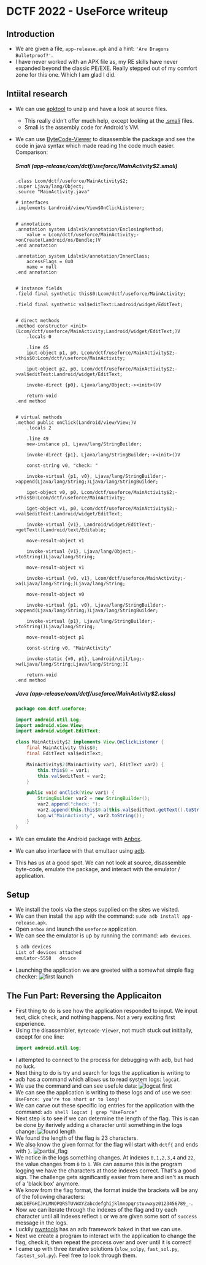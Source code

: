 # DCTF 2022 - UseForce writeup

## Introduction
 - We are given a file, `app-release.apk` and a hint: `'Are Dragons Bulletproof?'`.
 - I have never worked with an APK file as, my RE skills have never expanded beyond the classic PE/EXE. Really stepped out of my comfort zone for this one. Which I am glad I did.

## Intiital research
  - We can use [apktool](https://ibotpeaches.github.io/Apktool/) to unzip and have a look at source files.
    - This really didn't offer much help, except looking at the [.smali](https://mobsecguys.medium.com/smali-assembler-for-dalvik-e37c8eed22f9) files. 
    - Smali is the assembly code for Android's VM.
  - We can use [ByteCode-Viewer](https://github.com/Konloch/bytecode-viewer) to disassemble the package and see the code in java syntax which made reading the code much easier. Comparison:

    ##### Smali (app-release/com/dctf/useforce/MainActivity$2.smali)

    ``` smali
    .class Lcom/dctf/useforce/MainActivity$2;
    .super Ljava/lang/Object;
    .source "MainActivity.java"

    # interfaces
    .implements Landroid/view/View$OnClickListener;


    # annotations
    .annotation system Ldalvik/annotation/EnclosingMethod;
        value = Lcom/dctf/useforce/MainActivity;->onCreate(Landroid/os/Bundle;)V
    .end annotation

    .annotation system Ldalvik/annotation/InnerClass;
        accessFlags = 0x0
        name = null
    .end annotation


    # instance fields
    .field final synthetic this$0:Lcom/dctf/useforce/MainActivity;

    .field final synthetic val$editText:Landroid/widget/EditText;


    # direct methods
    .method constructor <init>(Lcom/dctf/useforce/MainActivity;Landroid/widget/EditText;)V
        .locals 0

        .line 45
        iput-object p1, p0, Lcom/dctf/useforce/MainActivity$2;->this$0:Lcom/dctf/useforce/MainActivity;

        iput-object p2, p0, Lcom/dctf/useforce/MainActivity$2;->val$editText:Landroid/widget/EditText;

        invoke-direct {p0}, Ljava/lang/Object;-><init>()V

        return-void
    .end method


    # virtual methods
    .method public onClick(Landroid/view/View;)V
        .locals 2

        .line 49
        new-instance p1, Ljava/lang/StringBuilder;

        invoke-direct {p1}, Ljava/lang/StringBuilder;-><init>()V

        const-string v0, "check: "

        invoke-virtual {p1, v0}, Ljava/lang/StringBuilder;->append(Ljava/lang/String;)Ljava/lang/StringBuilder;

        iget-object v0, p0, Lcom/dctf/useforce/MainActivity$2;->this$0:Lcom/dctf/useforce/MainActivity;

        iget-object v1, p0, Lcom/dctf/useforce/MainActivity$2;->val$editText:Landroid/widget/EditText;

        invoke-virtual {v1}, Landroid/widget/EditText;->getText()Landroid/text/Editable;

        move-result-object v1

        invoke-virtual {v1}, Ljava/lang/Object;->toString()Ljava/lang/String;

        move-result-object v1

        invoke-virtual {v0, v1}, Lcom/dctf/useforce/MainActivity;->a(Ljava/lang/String;)Ljava/lang/String;

        move-result-object v0

        invoke-virtual {p1, v0}, Ljava/lang/StringBuilder;->append(Ljava/lang/String;)Ljava/lang/StringBuilder;

        invoke-virtual {p1}, Ljava/lang/StringBuilder;->toString()Ljava/lang/String;

        move-result-object p1

        const-string v0, "MainActivity"

        invoke-static {v0, p1}, Landroid/util/Log;->w(Ljava/lang/String;Ljava/lang/String;)I

        return-void
    .end method

    ```

    ##### Java (app-release/com/dctf/useforce/MainActivity$2.class)
    ``` java
    package com.dctf.useforce;

    import android.util.Log;
    import android.view.View;
    import android.widget.EditText;

    class MainActivity$2 implements View.OnClickListener {
        final MainActivity this$0;
        final EditText val$editText;

        MainActivity$2(MainActivity var1, EditText var2) {
            this.this$0 = var1;
            this.val$editText = var2;
        }

        public void onClick(View var1) {
            StringBuilder var2 = new StringBuilder();
            var2.append("check: ");
            var2.append(this.this$0.a(this.val$editText.getText().toString()));
            Log.w("MainActivity", var2.toString());
        }
    }
    ```
- We can emulate the Android package with [Anbox](https://anbox.io/).
- We can also interface with that emultaor using [adb](https://developer.android.com/studio/command-line/adb).
- This has us at a good spot. We can not look at source, disassemble byte-code, emulate the package, and interact with the emulator / application.
  
## Setup 
- We install the tools via the steps supplied on the sites we visited.
- We can then install the app with the command: `sudo adb install app-release.apk`.
- Open `anbox` and launch the `useforce` application.
- We can see the emulator is up by running the command: `adb devices`.
    ``` bash
    $ adb devices
    List of devices attached
    emulator-5558	device
    ```
- Launching the application we are greeted with a somewhat simple flag checker:
  ![first launch](images/application_launched.png)

## The Fun Part: Reversing the Applicaiton
- First thing to do is see how the application responded to input. We input text, click check, and nothing happens. Not a very exciting first experience.
- Using the disassembler, `Bytecode-Viewer`, not much stuck out inititally, except for one line: 
    ``` java
    import android.util.Log;
    ```
- I attempted to connect to the process for debugging with adb, but had no luck.
- Next thing to do is try and search for logs the application is writing to
- adb has a command which allows us to read system logs: `logcat`.
- We use the command and can see usefule data:
![logcat first](images/logcat_first.png)
- We can see the application is writing to these logs and of use we see: `UseForce: you're too short or to long!`
- We can carve out these specific log entries for the application with the command: `adb shell logcat | grep "UseForce"`
- Next step is to see if we can determine the length of the flag. This is can be done by iterively adding a character until something in the logs change: 
![found length](images/found_length.png)
- We found the length of the flag is 23 characters.
- We also know the given format for the flag will start with `dctf{` and ends with `}`.
![partial_flag](images/some_flag_correct.png)
- We notice in the logs something changes. At indexes `0,1,2,3,4` and `22`, the value changes from `0` to `1`. We can assume this is the program logging we have the characters at those indexes correct. That's a good sign. The challenge gets significantly easier from here and isn't as much of a 'black box' anymore. 
- We know from the flag format, the format inside the brackets will be any of the following characters: `ABCDEFGHIJKLMNOPQRSTUVWXYZabcdefghijklmnopqrstuvwxyz0123456789_-`.
- Now we can iterate through the indexes of the flag and try each character until all indexes reflect `1` or we are given some sort of `success` message in the logs.
- Luckily [pwntools](https://docs.pwntools.com/en/stable/adb.html) has an adb framework baked in that we can use.
- Next we create a program to interact with the application to change the flag, check it, then repeat the process over and over until it is correct!
- I came up with three iterative solutions (`slow_solpy`, `fast_sol.py`, `fastest_sol.py`). Feel free to look through them.
